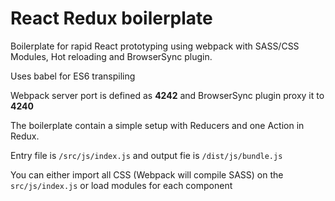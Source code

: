# React Redux boilerplate

Boilerplate for rapid React prototyping using webpack with SASS/CSS Modules, Hot reloading and BrowserSync plugin.

Uses babel for ES6 transpiling

Webpack server port is defined as **4242** and BrowserSync plugin proxy it to **4240**

The boilerplate contain a simple setup with Reducers and one Action in Redux.

Entry file is ``/src/js/index.js`` and output fie is ``/dist/js/bundle.js``

You can either import all CSS (Webpack will compile SASS) on the ``src/js/index.js`` or load modules for each component
